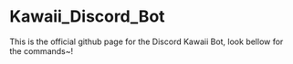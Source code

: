 # Kawaii_Discord_Bot
This is the official github page for the Discord Kawaii Bot, look bellow for the commands~!

